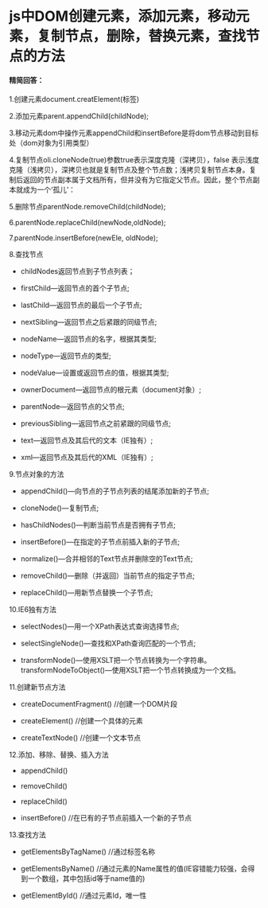 # js中DOM创建元素，添加元素，移动元素，复制节点，删除，替换元素，查找节点的方法

#### 精简回答：

1.创建元素document.creatElement(标签)

2.添加元素parent.appendChild(childNode);

3.移动元素dom中操作元素appendChild和insertBefore是将dom节点移动到目标处（dom对象为引用类型）

4.复制节点oli.cloneNode(true)参数true表示深度克隆（深拷贝），false 表示浅度克隆（浅拷贝），深拷贝也就是复制节点及整个节点数；浅拷贝复制节点本身。复制后返回的节点副本属于文档所有，但并没有为它指定父节点。因此，整个节点副本就成为一个‘孤儿’：

5.删除节点parentNode.removeChild(childNode);

6.parentNode.replaceChild(newNode,oldNode);

7.parentNode.insertBefore(newEle, oldNode);

8.查找节点

- childNodes返回节点到子节点列表；

- firstChild—返回节点的首个子节点;

- lastChild—返回节点的最后一个子节点;

- nextSibling—返回节点之后紧跟的同级节点;

- nodeName—返回节点的名字，根据其类型;

- nodeType—返回节点的类型;

- nodeValue—设置或返回节点的值，根据其类型;

- ownerDocument—返回节点的根元素（document对象）;

- parentNode—返回节点的父节点;

- previousSibling—返回节点之前紧跟的同级节点;

- text—返回节点及其后代的文本（IE独有）;

- xml—返回节点及其后代的XML（IE独有）;

9.节点对象的方法

- appendChild()—向节点的子节点列表的结尾添加新的子节点;

- cloneNode()—复制节点;

- hasChildNodes()—判断当前节点是否拥有子节点;

- insertBefore()—在指定的子节点前插入新的子节点;

- normalize()—合并相邻的Text节点并删除空的Text节点;

- removeChild()—删除（并返回）当前节点的指定子节点;

- replaceChild()—用新节点替换一个子节点;

10.IE6独有方法

- selectNodes()—用一个XPath表达式查询选择节点;

- selectSingleNode()—查找和XPath查询匹配的一个节点;

- transformNode()—使用XSLT把一个节点转换为一个字符串。transformNodeToObject()—使用XSLT把一个节点转换成为一个文档。

11.创建新节点方法

- createDocumentFragment() //创建一个DOM片段

- createElement() //创建一个具体的元素

- createTextNode() //创建一个文本节点

12.添加、移除、替换、插入方法

- appendChild()

- removeChild()

- replaceChild()

- insertBefore() //在已有的子节点前插入一个新的子节点

13.查找方法

- getElementsByTagName() //通过标签名称

- getElementsByName() //通过元素的Name属性的值(IE容错能力较强，会得到一个数组，其中包括id等于name值的)

- getElementById() //通过元素Id，唯一性
